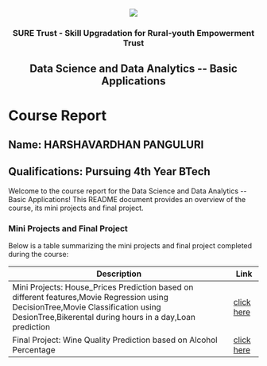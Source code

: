<!-- PROJECT LOGO -->
<br />

<div align="center">
   <img src='https://user-images.githubusercontent.com/73131499/166115643-d3187f47-d38f-41b2-ae42-5ecbbc60de14.png' />


<h3 align="center">SURE Trust - Skill Upgradation for Rural-youth Empowerment Trust</h3>
  <h2> Data Science and Data Analytics -- Basic Applications </h2>
</div>

# Course Report

## Name: HARSHAVARDHAN PANGULURI

## Qualifications: Pursuing 4th Year BTech

Welcome to the course report for the Data Science and Data Analytics -- Basic Applications! This README document provides an overview of the course, its mini projects and final project.

### Mini Projects and Final Project

Below is a table summarizing the mini projects and final project completed during the course:

| Description                               | Link                                    |
|-------------------------------------------|-----------------------------------------|
| Mini Projects: House_Prices Prediction based on different features,Movie Regression using DecisionTree,Movie Classification using DesionTree,Bikerental during hours in a day,Loan prediction| [click here](https://github.com/harsha86604/G7_DS/tree/main/Mini%20Projects/Harsha%20Vardhan)                         |
| Final Project: Wine Quality Prediction based on Alcohol Percentage     | [click here](https://github.com/harsha86604/G7_DS/tree/main/Final%20Capstone%20Project/Harsha%20Vardhan/Final)                        |
